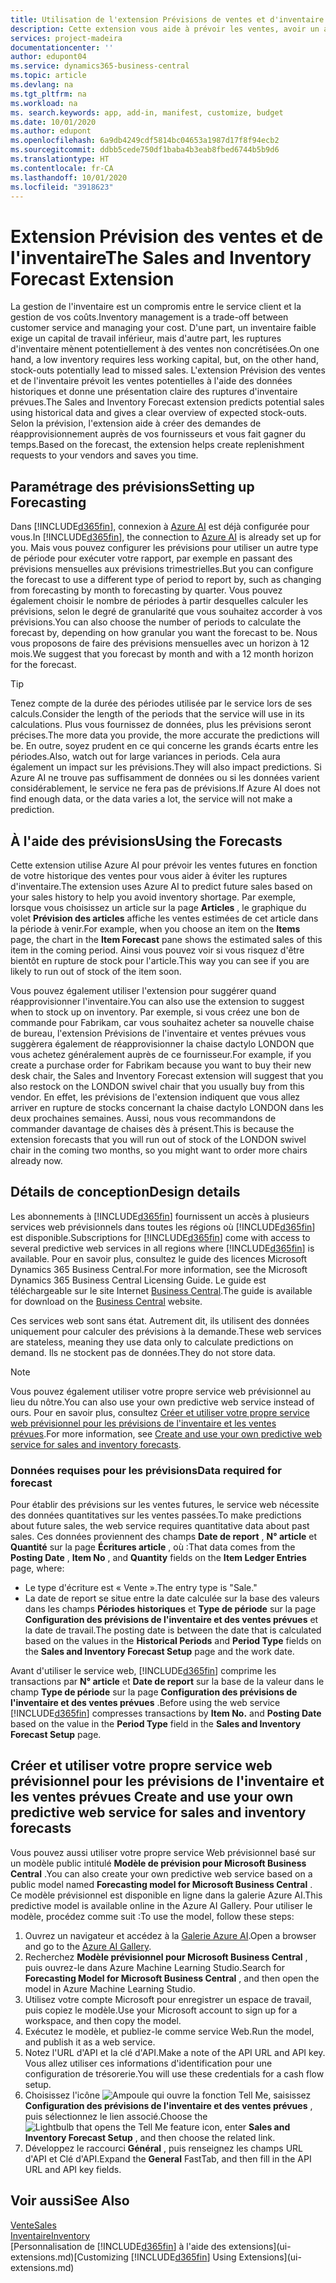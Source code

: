 ```yaml
---
title: Utilisation de l'extension Prévisions de ventes et d'inventaire pour gérer l'inventaire | Microsoft Docs
description: Cette extension vous aide à prévoir les ventes, avoir un aperçu clair des ruptures de stock prévues, et même de vous aider à créer des demandes de réapprovisionnement aux fournisseurs.
services: project-madeira
documentationcenter: ''
author: edupont04
ms.service: dynamics365-business-central
ms.topic: article
ms.devlang: na
ms.tgt_pltfrm: na
ms.workload: na
ms. search.keywords: app, add-in, manifest, customize, budget
ms.date: 10/01/2020
ms.author: edupont
ms.openlocfilehash: 6a9db4249cdf5814bc04653a1987d17f8f94ecb2
ms.sourcegitcommit: ddbb5cede750df1baba4b3eab8fbed6744b5b9d6
ms.translationtype: HT
ms.contentlocale: fr-CA
ms.lasthandoff: 10/01/2020
ms.locfileid: "3918623"
---
```

# <a name="the-sales-and-inventory-forecast-extension"></a><span data-ttu-id="11b2e-103">Extension Prévision des ventes et de l'inventaire</span><span class="sxs-lookup"><span data-stu-id="11b2e-103">The Sales and Inventory Forecast Extension</span></span>
<span data-ttu-id="11b2e-104">La gestion de l'inventaire est un compromis entre le service client et la gestion de vos coûts.</span><span class="sxs-lookup"><span data-stu-id="11b2e-104">Inventory management is a trade-off between customer service and managing your cost.</span></span> <span data-ttu-id="11b2e-105">D'une part, un inventaire faible exige un capital de travail inférieur, mais d'autre part, les ruptures d'inventaire mènent potentiellement à des ventes non concrétisées.</span><span class="sxs-lookup"><span data-stu-id="11b2e-105">On one hand, a low inventory requires less working capital, but, on the other hand, stock-outs potentially lead to missed sales.</span></span> <span data-ttu-id="11b2e-106">L'extension Prévision des ventes et de l'inventaire prévoit les ventes potentielles à l'aide des données historiques et donne une présentation claire des ruptures d'inventaire prévues.</span><span class="sxs-lookup"><span data-stu-id="11b2e-106">The Sales and Inventory Forecast extension predicts potential sales using historical data and gives a clear overview of expected stock-outs.</span></span> <span data-ttu-id="11b2e-107">Selon la prévision, l'extension aide à créer des demandes de réapprovisionnement auprès de vos fournisseurs et vous fait gagner du temps.</span><span class="sxs-lookup"><span data-stu-id="11b2e-107">Based on the forecast, the extension helps create replenishment requests to your vendors and saves you time.</span></span>  

## <a name="setting-up-forecasting"></a><span data-ttu-id="11b2e-108">Paramétrage des prévisions</span><span class="sxs-lookup"><span data-stu-id="11b2e-108">Setting up Forecasting</span></span>
<span data-ttu-id="11b2e-109">Dans [!INCLUDE[d365fin](includes/d365fin_md.md)], connexion à [Azure AI](https://azure.microsoft.com/overview/ai-platform/) est déjà configurée pour vous.</span><span class="sxs-lookup"><span data-stu-id="11b2e-109">In [!INCLUDE[d365fin](includes/d365fin_md.md)], the connection to [Azure AI](https://azure.microsoft.com/overview/ai-platform/) is already set up for you.</span></span> <span data-ttu-id="11b2e-110">Mais vous pouvez configurer les prévisions pour utiliser un autre type de période pour exécuter votre rapport, par exemple en passant des prévisions mensuelles aux prévisions trimestrielles.</span><span class="sxs-lookup"><span data-stu-id="11b2e-110">But you can configure the forecast to use a different type of period to report by, such as changing from forecasting by month to forecasting by quarter.</span></span> <span data-ttu-id="11b2e-111">Vous pouvez également choisir le nombre de périodes à partir desquelles calculer les prévisions, selon le degré de granularité que vous souhaitez accorder à vos prévisions.</span><span class="sxs-lookup"><span data-stu-id="11b2e-111">You can also choose the number of periods to calculate the forecast by, depending on how granular you want the forecast to be.</span></span> <span data-ttu-id="11b2e-112">Nous vous proposons de faire des prévisions mensuelles avec un horizon à 12 mois.</span><span class="sxs-lookup"><span data-stu-id="11b2e-112">We suggest that you forecast by month and with a 12 month horizon for the forecast.</span></span> 

> [!TIP]  
>   <span data-ttu-id="11b2e-113">Tenez compte de la durée des périodes utilisée par le service lors de ses calculs.</span><span class="sxs-lookup"><span data-stu-id="11b2e-113">Consider the length of the periods that the service will use in its calculations.</span></span> <span data-ttu-id="11b2e-114">Plus vous fournissez de données, plus les prévisions seront précises.</span><span class="sxs-lookup"><span data-stu-id="11b2e-114">The more data you provide, the more accurate the predictions will be.</span></span> <span data-ttu-id="11b2e-115">En outre, soyez prudent en ce qui concerne les grands écarts entre les périodes.</span><span class="sxs-lookup"><span data-stu-id="11b2e-115">Also, watch out for large variances in periods.</span></span> <span data-ttu-id="11b2e-116">Cela aura également un impact sur les prévisions.</span><span class="sxs-lookup"><span data-stu-id="11b2e-116">They will also impact predictions.</span></span> <span data-ttu-id="11b2e-117">Si Azure AI ne trouve pas suffisamment de données ou si les données varient considérablement, le service ne fera pas de prévisions.</span><span class="sxs-lookup"><span data-stu-id="11b2e-117">If Azure AI does not find enough data, or the data varies a lot, the service will not make a prediction.</span></span>

## <a name="using-the-forecasts"></a><span data-ttu-id="11b2e-118">À l'aide des prévisions</span><span class="sxs-lookup"><span data-stu-id="11b2e-118">Using the Forecasts</span></span>
<span data-ttu-id="11b2e-119">Cette extension utilise Azure AI pour prévoir les ventes futures en fonction de votre historique des ventes pour vous aider à éviter les ruptures d'inventaire.</span><span class="sxs-lookup"><span data-stu-id="11b2e-119">The extension uses Azure AI to predict future sales based on your sales history to help you avoid inventory shortage.</span></span> <span data-ttu-id="11b2e-120">Par exemple, lorsque vous choisissez un article sur la page **Articles** , le graphique du volet **Prévision des articles** affiche les ventes estimées de cet article dans la période à venir.</span><span class="sxs-lookup"><span data-stu-id="11b2e-120">For example, when you choose an item on the **Items** page, the chart in the **Item Forecast** pane shows the estimated sales of this item in the coming period.</span></span> <span data-ttu-id="11b2e-121">Ainsi vous pouvez voir si vous risquez d'être bientôt en rupture de stock pour l'article.</span><span class="sxs-lookup"><span data-stu-id="11b2e-121">This way you can see if you are likely to run out of stock of the item soon.</span></span>  

<span data-ttu-id="11b2e-122">Vous pouvez également utiliser l'extension pour suggérer quand réapprovisionner l'inventaire.</span><span class="sxs-lookup"><span data-stu-id="11b2e-122">You can also use the extension to suggest when to stock up on inventory.</span></span> <span data-ttu-id="11b2e-123">Par exemple, si vous créez une bon de commande pour Fabrikam, car vous souhaitez acheter sa nouvelle chaise de bureau, l'extension Prévisions de l'inventaire et ventes prévues vous suggèrera également de réapprovisionner la chaise dactylo LONDON que vous achetez généralement auprès de ce fournisseur.</span><span class="sxs-lookup"><span data-stu-id="11b2e-123">For example, if you create a purchase order for Fabrikam because you want to buy their new desk chair, the Sales and Inventory Forecast extension will suggest that you also restock on the LONDON swivel chair that you usually buy from this vendor.</span></span> <span data-ttu-id="11b2e-124">En effet, les prévisions de l'extension indiquent que vous allez arriver en rupture de stocks concernant la chaise dactylo LONDON dans les deux prochaines semaines. Aussi, nous vous recommandons de commander davantage de chaises dès à présent.</span><span class="sxs-lookup"><span data-stu-id="11b2e-124">This is because the extension forecasts that you will run out of stock of the LONDON swivel chair in the coming two months, so you might want to order more chairs already now.</span></span>  

## <a name="design-details"></a><span data-ttu-id="11b2e-125">Détails de conception</span><span class="sxs-lookup"><span data-stu-id="11b2e-125">Design details</span></span>
<span data-ttu-id="11b2e-126">Les abonnements à [!INCLUDE[d365fin](includes/d365fin_md.md)] fournissent un accès à plusieurs services web prévisionnels dans toutes les régions où [!INCLUDE[d365fin](includes/d365fin_md.md)] est disponible.</span><span class="sxs-lookup"><span data-stu-id="11b2e-126">Subscriptions for [!INCLUDE[d365fin](includes/d365fin_md.md)] come with access to several predictive web services in all regions where [!INCLUDE[d365fin](includes/d365fin_md.md)] is available.</span></span> <span data-ttu-id="11b2e-127">Pour en savoir plus, consultez le guide des licences Microsoft Dynamics 365 Business Central.</span><span class="sxs-lookup"><span data-stu-id="11b2e-127">For more information, see the Microsoft Dynamics 365 Business Central Licensing Guide.</span></span> <span data-ttu-id="11b2e-128">Le guide est téléchargeable sur le site Internet [Business Central](https://dynamics.microsoft.com/en-us/business-central/overview/).</span><span class="sxs-lookup"><span data-stu-id="11b2e-128">The guide is available for download on the [Business Central](https://dynamics.microsoft.com/en-us/business-central/overview/) website.</span></span> 

<span data-ttu-id="11b2e-129">Ces services web sont sans état. Autrement dit, ils utilisent des données uniquement pour calculer des prévisions à la demande.</span><span class="sxs-lookup"><span data-stu-id="11b2e-129">These web services are stateless, meaning they use data only to calculate predictions on demand.</span></span> <span data-ttu-id="11b2e-130">Ils ne stockent pas de données.</span><span class="sxs-lookup"><span data-stu-id="11b2e-130">They do not store data.</span></span>

> [!NOTE]  
>   <span data-ttu-id="11b2e-131">Vous pouvez également utiliser votre propre service web prévisionnel au lieu du nôtre.</span><span class="sxs-lookup"><span data-stu-id="11b2e-131">You can also use your own predictive web service instead of ours.</span></span> <span data-ttu-id="11b2e-132">Pour en savoir plus, consultez [Créer et utiliser votre propre service web prévisionnel pour les prévisions de l'inventaire et les ventes prévues](#AnchorText).</span><span class="sxs-lookup"><span data-stu-id="11b2e-132">For more information, see [Create and use your own predictive web service for sales and inventory forecasts](#AnchorText).</span></span> 

### <a name="data-required-for-forecast"></a><span data-ttu-id="11b2e-133">Données requises pour les prévisions</span><span class="sxs-lookup"><span data-stu-id="11b2e-133">Data required for forecast</span></span>
<span data-ttu-id="11b2e-134">Pour établir des prévisions sur les ventes futures, le service web nécessite des données quantitatives sur les ventes passées.</span><span class="sxs-lookup"><span data-stu-id="11b2e-134">To make predictions about future sales, the web service requires quantitative data about past sales.</span></span> <span data-ttu-id="11b2e-135">Ces données proviennent des champs **Date de report** , **N° article** et **Quantité** sur la page **Écritures article** , où :</span><span class="sxs-lookup"><span data-stu-id="11b2e-135">That data comes from the **Posting Date** , **Item No** , and **Quantity** fields on the **Item Ledger Entries** page, where:</span></span>
-    <span data-ttu-id="11b2e-136">Le type d'écriture est « Vente ».</span><span class="sxs-lookup"><span data-stu-id="11b2e-136">The entry type is "Sale."</span></span>
- <span data-ttu-id="11b2e-137">La date de report se situe entre la date calculée sur la base des valeurs dans les champs **Périodes historiques** et **Type de période** sur la page **Configuration des prévisions de l'inventaire et des ventes prévues** et la date de travail.</span><span class="sxs-lookup"><span data-stu-id="11b2e-137">The posting date is between the date that is calculated based on the values in the **Historical Periods** and **Period Type** fields on the **Sales and Inventory Forecast Setup** page and the work date.</span></span>

<span data-ttu-id="11b2e-138">Avant d'utiliser le service web, [!INCLUDE[d365fin](includes/d365fin_md.md)] comprime les transactions par **N° article** et **Date de report** sur la base de la valeur dans le champ **Type de période** sur la page **Configuration des prévisions de l'inventaire et des ventes prévues** .</span><span class="sxs-lookup"><span data-stu-id="11b2e-138">Before using the web service [!INCLUDE[d365fin](includes/d365fin_md.md)] compresses transactions by **Item No.** and **Posting Date** based on the value in the **Period Type** field in the **Sales and Inventory Forecast Setup** page.</span></span>

## <a name="create-and-use-your-own-predictive-web-service-for-sales-and-inventory-forecasts"></a><span data-ttu-id="11b2e-139"><a name="AnchorText"></a>Créer et utiliser votre propre service web prévisionnel pour les prévisions de l'inventaire et les ventes prévues</span><span class="sxs-lookup"><span data-stu-id="11b2e-139"><a name="AnchorText"> </a>Create and use your own predictive web service for sales and inventory forecasts</span></span>
<span data-ttu-id="11b2e-140">Vous pouvez aussi utiliser votre propre service Web prévisionnel basé sur un modèle public intitulé **Modèle de prévision pour Microsoft Business Central** .</span><span class="sxs-lookup"><span data-stu-id="11b2e-140">You can also create your own predictive web service based on a public model named **Forecasting model for Microsoft Business Central** .</span></span> <span data-ttu-id="11b2e-141">Ce modèle prévisionnel est disponible en ligne dans la galerie Azure AI.</span><span class="sxs-lookup"><span data-stu-id="11b2e-141">This predictive model is available online in the Azure AI Gallery.</span></span> <span data-ttu-id="11b2e-142">Pour utiliser le modèle, procédez comme suit :</span><span class="sxs-lookup"><span data-stu-id="11b2e-142">To use the model, follow these steps:</span></span>  

1. <span data-ttu-id="11b2e-143">Ouvrez un navigateur et accédez à la [Galerie Azure AI](https://go.microsoft.com/fwlink/?linkid=828352).</span><span class="sxs-lookup"><span data-stu-id="11b2e-143">Open a browser and go to the [Azure AI Gallery](https://go.microsoft.com/fwlink/?linkid=828352).</span></span>  
2. <span data-ttu-id="11b2e-144">Recherchez **Modèle prévisionnel pour Microsoft Business Central** , puis ouvrez-le dans Azure Machine Learning Studio.</span><span class="sxs-lookup"><span data-stu-id="11b2e-144">Search for **Forecasting Model for Microsoft Business Central** , and then open the model in Azure Machine Learning Studio.</span></span>  
3. <span data-ttu-id="11b2e-145">Utilisez votre compte Microsoft pour enregistrer un espace de travail, puis copiez le modèle.</span><span class="sxs-lookup"><span data-stu-id="11b2e-145">Use your Microsoft account to sign up for a workspace, and then copy the model.</span></span>  
4. <span data-ttu-id="11b2e-146">Exécutez le modèle, et publiez-le comme service Web.</span><span class="sxs-lookup"><span data-stu-id="11b2e-146">Run the model, and publish it as a web service.</span></span>  
5. <span data-ttu-id="11b2e-147">Notez l'URL d'API et la clé d'API.</span><span class="sxs-lookup"><span data-stu-id="11b2e-147">Make a note of the API URL and API key.</span></span> <span data-ttu-id="11b2e-148">Vous allez utiliser ces informations d'identification pour une configuration de trésorerie.</span><span class="sxs-lookup"><span data-stu-id="11b2e-148">You will use these credentials for a cash flow setup.</span></span>  
6. <span data-ttu-id="11b2e-149">Choisissez l'icône ![Ampoule qui ouvre la fonction Tell Me](media/ui-search/search_small.png "Dites-moi ce que vous voulez faire"), saisissez **Configuration des prévisions de l'inventaire et des ventes prévues** , puis sélectionnez le lien associé.</span><span class="sxs-lookup"><span data-stu-id="11b2e-149">Choose the ![Lightbulb that opens the Tell Me feature](media/ui-search/search_small.png "Tell me what you want to do") icon, enter **Sales and Inventory Forecast Setup** , and then choose the related link.</span></span>  
7. <span data-ttu-id="11b2e-150">Développez le raccourci **Général** , puis renseignez les champs URL d'API et Clé d'API.</span><span class="sxs-lookup"><span data-stu-id="11b2e-150">Expand the **General** FastTab, and then fill in the API URL and API key fields.</span></span>  


## <a name="see-also"></a><span data-ttu-id="11b2e-151">Voir aussi</span><span class="sxs-lookup"><span data-stu-id="11b2e-151">See Also</span></span>
[<span data-ttu-id="11b2e-152">Vente</span><span class="sxs-lookup"><span data-stu-id="11b2e-152">Sales</span></span>](sales-manage-sales.md)  
[<span data-ttu-id="11b2e-153">Inventaire</span><span class="sxs-lookup"><span data-stu-id="11b2e-153">Inventory</span></span>](inventory-manage-inventory.md)  
<span data-ttu-id="11b2e-154">[Personnalisation de [!INCLUDE[d365fin](includes/d365fin_md.md)] à l'aide des extensions](ui-extensions.md)</span><span class="sxs-lookup"><span data-stu-id="11b2e-154">[Customizing [!INCLUDE[d365fin](includes/d365fin_md.md)] Using Extensions](ui-extensions.md)</span></span>  
